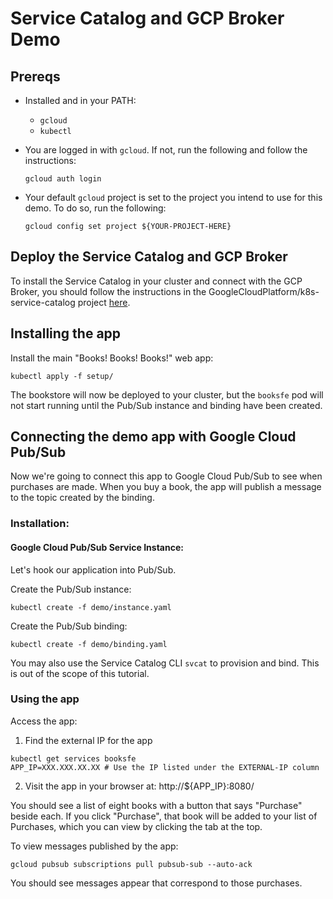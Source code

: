# Service Catalog and GCP Broker Demo

## Prereqs

- Installed and in your PATH:
  - `gcloud`
  - `kubectl`

- You are logged in with `gcloud`. If not, run the following and follow the
  instructions:
  ```
  gcloud auth login
  ```

- Your default `gcloud` project is set to the project you intend to use for this
demo. To do so, run the following:
  ```
  gcloud config set project ${YOUR-PROJECT-HERE}
  ```

## Deploy the Service Catalog and GCP Broker

To install the Service Catalog in your cluster and connect with the GCP Broker,
you should follow the instructions in the
GoogleCloudPlatform/k8s-service-catalog project
[here](https://github.com/GoogleCloudPlatform/k8s-service-catalog).

## Installing the app

Install the main "Books! Books! Books!" web app:

```
kubectl apply -f setup/
```

The bookstore will now be deployed to your cluster, but the `booksfe` pod will
not start running until the Pub/Sub instance and binding have been created.

## Connecting the demo app with Google Cloud Pub/Sub
Now we're going to connect this app to Google Cloud Pub/Sub to see when
purchases are made. When you buy a book, the app will publish a message to the
topic created by the binding.

### Installation:

#### Google Cloud Pub/Sub Service Instance:
Let's hook our application into Pub/Sub.

Create the Pub/Sub instance:
```
kubectl create -f demo/instance.yaml
```

Create the Pub/Sub binding:
```
kubectl create -f demo/binding.yaml
```

You may also use the Service Catalog CLI `svcat` to provision and bind. This is
out of the scope of this tutorial.

### Using the app

Access the app:

1) Find the external IP for the app
```
kubectl get services booksfe
APP_IP=XXX.XXX.XX.XX # Use the IP listed under the EXTERNAL-IP column
```

2) Visit the app in your browser at: http://${APP_IP}:8080/

You should see a list of eight books with a button that says "Purchase" beside
each. If you click "Purchase", that book will be added to your list of
Purchases, which you can view by clicking the tab at the top.

To view messages published by the app:

```
gcloud pubsub subscriptions pull pubsub-sub --auto-ack
```

You should see messages appear that correspond to those purchases.

